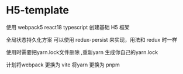 # H5-template

使用 webpack5 react18 typescript 创建基础 H5 框架

全局状态持久化方案 可以使用 redux-persist 来实现，用法和 redux 时一样

使用时需要把yarn.lock文件删除 ,重新yarn 生成你自己的yarn.lock

计划将webpack 更换为 vite  将yarn 更换为 pnpm
